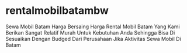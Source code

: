 # rentalmobilbatambw
Sewa Mobil Batam Harga Bersaing Harga Rental Mobil Batam Yang Kami Berikan Sangat Relatif Murah Untuk Kebutuhan Anda Sehingga Bisa Di Sesuaikan Dengan Budged Dari Perusahaan Jika Aktivitas Sewa Mobil Di Batam
